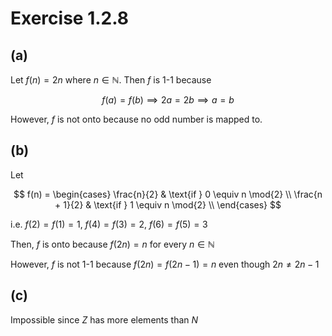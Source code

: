 # Exercise 1.2.8

## (a)

Let $f(n) = 2n$ where $n \in \mathbb{N}$. Then $f$ is 1-1 because

$$
f(a) = f(b) \implies 2a = 2b \implies a = b
$$

However, $f$ is not onto because no odd number is mapped to. 

## (b)

Let

$$
f(n) = \begin{cases}
    \frac{n}{2} & \text{if } 0 \equiv n \mod{2} \\
    \frac{n + 1}{2}   & \text{if } 1 \equiv n \mod{2} \\
\end{cases}
$$

i.e. $f(2) = f(1) = 1$, $f(4) = f(3) = 2$, $f(6) = f(5) = 3$

Then, $f$ is onto because $f(2n) = n$ for every $n \in \mathbb{N}$

However, $f$ is not 1-1 because $f(2n) = f(2n - 1) = n$ even though $2n \neq 2n - 1$

## (c)

Impossible since $Z$ has more elements than $N$
